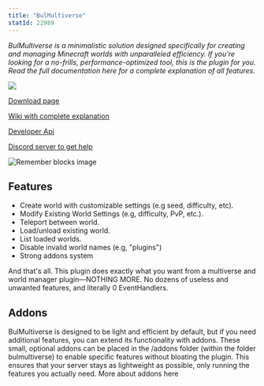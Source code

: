 ```yaml
---
title: "BulMultiverse"
statId: 22989
---
```


_BulMultiverse is a minimalistic solution designed specifically for creating and managing Minecraft worlds with unparalleled efficiency. If you're looking for a no-frills, performance-optimized tool, this is the plugin for you. Read the full documentation here for a complete explanation of all features._

<img src="/item_images/bulmultiverse/BulmultiverseIcon.png" style="max-width:20%; align-items: center" />

[Download page](https://www.spigotmc.org/resources/118884/ "Click to download")

[Wiki with complete explanation](https://github.com/BulPlugins/BulMultiverse/wiki "Click to view")

[Developer Api](https://github.com/BulPlugins/BulMultiverse/wiki/Dev-API "Click to code")

[Discord server to get help](https://discord.gg/wxnTV68dX2 "Click to join")

![Remember blocks image](/item_images/bulmultiverse/BulmultiverseComp.png)

## Features

- Create world with customizable settings (e.g seed, difficulty, etc).
- Modify Existing World Settings (e.g, difficulty, PvP, etc.).
- Teleport between world.
- Load/unload existing world.
- List loaded worlds.
- Disable invalid world names (e.g, "plugins")
- Strong addons system 

And that's all. This plugin does exactly what you want from a multiverse and world manager plugin—NOTHING MORE. No dozens of useless and unwanted features, and literally 0 EventHandlers.

## Addons

BulMultiverse is designed to be light and efficient by default, but if you need additional features, you can extend its functionality with addons. These small, optional addons can be placed in the /addons folder (within the folder bulmultiverse) to enable specific features without bloating the plugin. This ensures that your server stays as lightweight as possible, only running the features you actually need. More about addons here